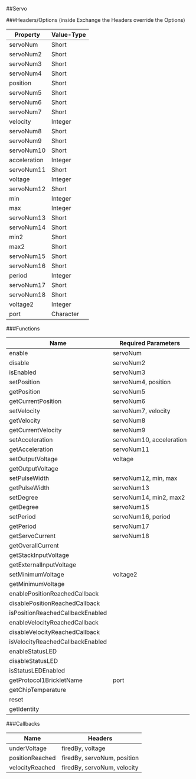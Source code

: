 ##Servo


###Headers/Options (inside Exchange the Headers override the Options)


| Property             | Value-Type                              |
|----------------------|-----------------------------------------|
|             servoNum |      Short |
|            servoNum2 |      Short |
|            servoNum3 |      Short |
|            servoNum4 |      Short |
|             position |      Short |
|            servoNum5 |      Short |
|            servoNum6 |      Short |
|            servoNum7 |      Short |
|             velocity |    Integer |
|            servoNum8 |      Short |
|            servoNum9 |      Short |
|           servoNum10 |      Short |
|         acceleration |    Integer |
|           servoNum11 |      Short |
|              voltage |    Integer |
|           servoNum12 |      Short |
|                  min |    Integer |
|                  max |    Integer |
|           servoNum13 |      Short |
|           servoNum14 |      Short |
|                 min2 |      Short |
|                 max2 |      Short |
|           servoNum15 |      Short |
|           servoNum16 |      Short |
|               period |    Integer |
|           servoNum17 |      Short |
|           servoNum18 |      Short |
|             voltage2 |    Integer |
|                 port |  Character |



###Functions

| Name                 | Required Parameters                      |
|----------------------|------------------------------------------|
|               enable |                                 servoNum |
|              disable |                                servoNum2 |
|            isEnabled |                                servoNum3 |
|          setPosition |                      servoNum4, position |
|          getPosition |                                servoNum5 |
|   getCurrentPosition |                                servoNum6 |
|          setVelocity |                      servoNum7, velocity |
|          getVelocity |                                servoNum8 |
|   getCurrentVelocity |                                servoNum9 |
|      setAcceleration |                 servoNum10, acceleration |
|      getAcceleration |                               servoNum11 |
|     setOutputVoltage |                                  voltage |
|     getOutputVoltage |                                          |
|        setPulseWidth |                     servoNum12, min, max |
|        getPulseWidth |                               servoNum13 |
|            setDegree |                   servoNum14, min2, max2 |
|            getDegree |                               servoNum15 |
|            setPeriod |                       servoNum16, period |
|            getPeriod |                               servoNum17 |
|      getServoCurrent |                               servoNum18 |
|    getOverallCurrent |                                          |
| getStackInputVoltage |                                          |
| getExternalInputVoltage |                                          |
|    setMinimumVoltage |                                 voltage2 |
|    getMinimumVoltage |                                          |
| enablePositionReachedCallback |                                          |
| disablePositionReachedCallback |                                          |
| isPositionReachedCallbackEnabled |                                          |
| enableVelocityReachedCallback |                                          |
| disableVelocityReachedCallback |                                          |
| isVelocityReachedCallbackEnabled |                                          |
|      enableStatusLED |                                          |
|     disableStatusLED |                                          |
|   isStatusLEDEnabled |                                          |
| getProtocol1BrickletName |                                     port |
|   getChipTemperature |                                          |
|                reset |                                          |
|          getIdentity |                                          |




###Callbacks

| Name                 | Headers                                  |
|----------------------|------------------------------------------|
|         underVoltage |                         firedBy, voltage |
|      positionReached |              firedBy, servoNum, position |
|      velocityReached |              firedBy, servoNum, velocity |


